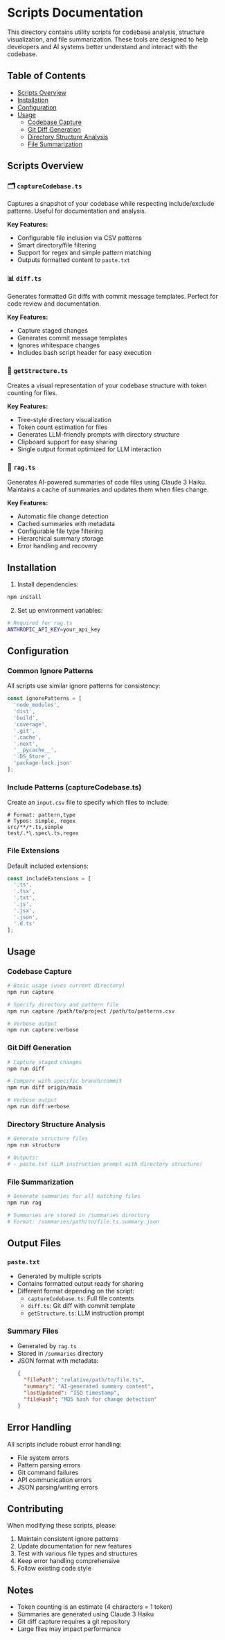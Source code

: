 # Scripts Documentation

This directory contains utility scripts for codebase analysis, structure visualization, and file summarization. These tools are designed to help developers and AI systems better understand and interact with the codebase.

## Table of Contents
- [Scripts Overview](#scripts-overview)
- [Installation](#installation)
- [Configuration](#configuration)
- [Usage](#usage)
  - [Codebase Capture](#codebase-capture)
  - [Git Diff Generation](#git-diff-generation)
  - [Directory Structure Analysis](#directory-structure-analysis)
  - [File Summarization](#file-summarization)

## Scripts Overview

### 🗂️ `captureCodebase.ts`
Captures a snapshot of your codebase while respecting include/exclude patterns. Useful for documentation and analysis.

**Key Features:**
- Configurable file inclusion via CSV patterns
- Smart directory/file filtering
- Support for regex and simple pattern matching
- Outputs formatted content to `paste.txt`

### 📊 `diff.ts`
Generates formatted Git diffs with commit message templates. Perfect for code review and documentation.

**Key Features:**
- Capture staged changes
- Generates commit message templates
- Ignores whitespace changes
- Includes bash script header for easy execution

### 🌳 `getStructure.ts`
Creates a visual representation of your codebase structure with token counting for files.

**Key Features:**
- Tree-style directory visualization
- Token count estimation for files
- Generates LLM-friendly prompts with directory structure
- Clipboard support for easy sharing
- Single output format optimized for LLM interaction

### 📝 `rag.ts`
Generates AI-powered summaries of code files using Claude 3 Haiku. Maintains a cache of summaries and updates them when files change.

**Key Features:**
- Automatic file change detection
- Cached summaries with metadata
- Configurable file type filtering
- Hierarchical summary storage
- Error handling and recovery

## Installation

1. Install dependencies:
```bash
npm install
```

2. Set up environment variables:
```bash
# Required for rag.ts
ANTHROPIC_API_KEY=your_api_key
```

## Configuration

### Common Ignore Patterns
All scripts use similar ignore patterns for consistency:
```typescript
const ignorePatterns = [
  'node_modules',
  'dist',
  'build',
  'coverage',
  '.git',
  '.cache',
  '.next',
  '__pycache__',
  '.DS_Store',
  'package-lock.json'
];
```

### Include Patterns (captureCodebase.ts)
Create an `input.csv` file to specify which files to include:
```csv
# Format: pattern,type
# Types: simple, regex
src/**/*.ts,simple
test/.*\.spec\.ts,regex
```

### File Extensions
Default included extensions:
```typescript
const includeExtensions = [
  '.ts',
  '.tsx',
  '.txt',
  '.js',
  '.jsx',
  '.json',
  '.d.ts'
];
```

## Usage

### Codebase Capture

```bash
# Basic usage (uses current directory)
npm run capture

# Specify directory and pattern file
npm run capture /path/to/project /path/to/patterns.csv

# Verbose output
npm run capture:verbose
```

### Git Diff Generation

```bash
# Capture staged changes
npm run diff

# Compare with specific branch/commit
npm run diff origin/main

# Verbose output
npm run diff:verbose
```

### Directory Structure Analysis

```bash
# Generate structure files
npm run structure

# Outputs:
# - paste.txt (LLM instruction prompt with directory structure)
```

### File Summarization

```bash
# Generate summaries for all matching files
npm run rag

# Summaries are stored in /summaries directory
# Format: /summaries/path/to/file.ts.summary.json
```

## Output Files

### `paste.txt`
- Generated by multiple scripts
- Contains formatted output ready for sharing
- Different format depending on the script:
  - `captureCodebase.ts`: Full file contents
  - `diff.ts`: Git diff with commit template
  - `getStructure.ts`: LLM instruction prompt



### Summary Files
- Generated by `rag.ts`
- Stored in `/summaries` directory
- JSON format with metadata:
  ```json
  {
    "filePath": "relative/path/to/file.ts",
    "summary": "AI-generated summary content",
    "lastUpdated": "ISO timestamp",
    "fileHash": "MD5 hash for change detection"
  }
  ```

## Error Handling

All scripts include robust error handling:
- File system errors
- Pattern parsing errors
- Git command failures
- API communication errors
- JSON parsing/writing errors

## Contributing

When modifying these scripts, please:
1. Maintain consistent ignore patterns
2. Update documentation for new features
3. Test with various file types and structures
4. Keep error handling comprehensive
5. Follow existing code style

## Notes

- Token counting is an estimate (4 characters = 1 token)
- Summaries are generated using Claude 3 Haiku
- Git diff capture requires a git repository
- Large files may impact performance